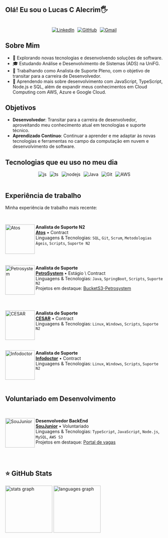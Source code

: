 ## Olá! Eu sou o Lucas C Alecrim🖐️
<br/>

<div align="center" style="display: flex; justify-content: center; gap: 10px;">
  <a href="https://www.linkedin.com/in/lucas-cardoso-alecrim">
    <img src="https://img.shields.io/badge/LinkedIn-0077B5?style=for-the-badge&logo=linkedin&logoColor=white" alt="LinkedIn">
  </a>
  <a href="https://github.com/LucasCA-Git">
    <img src="https://img.shields.io/badge/GitHub-100000?style=for-the-badge&logo=github&logoColor=white" alt="GitHub">
  </a>
  <a href="mailto:lucascardosoalecrim99@gmail.com">
    <img src="https://img.shields.io/badge/-Email-006bed?style=flat-square&logo=Gmail&logoColor=white" alt="Gmail">
  </a>
</div>


## Sobre Mim

- 🤔 Explorando novas tecnologias e desenvolvendo soluções de software.
- 🎓 Estudando Análise e Desenvolvimento de Sistemas (ADS) na UniFG.
- 💼 Trabalhando como Analista de Suporte Pleno, com o objetivo de transitar para a carreira de Desenvolvedor.
- 🌱 Aprendendo mais sobre desenvolvimento com JavaScript, TypeScript, Node.js e SQL, além de expandir meus conhecimentos em Cloud Computing com AWS, Azure e Google Cloud.

## Objetivos

- **Desenvolvedor**: Transitar para a carreira de desenvolvedor, aproveitando meu conhecimento atual em tecnologias e suporte técnico.
- **Aprendizado Contínuo**: Continuar a aprender e me adaptar às novas tecnologias e ferramentas no campo da computação em nuvem e desenvolvimento de software.

## Tecnologias que eu uso no meu dia

<div align="center" style="display: flex; justify-content: center; flex-wrap: wrap; gap: 10px;">
  <img alt="js" src="https://img.shields.io/badge/JavaScript-F7DF1E?style=for-the-badge&logo=javascript&logoColor=black" />
  <img alt="ts" src="https://img.shields.io/badge/TypeScript-007ACC?style=for-the-badge&logo=typescript&logoColor=white" />
  <img alt="nodejs" src="https://img.shields.io/badge/Node.js-43853D?style=for-the-badge&logo=node.js&logoColor=white" />
  <img alt="Java" src="https://img.shields.io/badge/Java-ED8B00?style=for-the-badge&logo=java&logoColor=white" />
  <img alt="Git" src="https://img.shields.io/badge/Git-E34F26?style=for-the-badge&logo=git&logoColor=white" />
  <img alt="AWS" src="https://img.shields.io/badge/Amazon_AWS-232F3E?style=for-the-badge&logo=amazon-aws&logoColor=white" />
</div>
<br/>

## Experiência de trabalho

Minha experiência de trabalho mais recente:

<br/>

[<img align="left" height="94px" width="94px" alt="Atos" src="https://pbs.twimg.com/profile_images/1455940232952561664/7zuhiAMn_400x400.jpg"/>](https://atos.net/pt-br/brasil-atos)
**Analista de Suporte N2** \
[**Atos**](https://atos.net/pt-br/brasil-atos) • Contract \
Linguagens & Tecnologias: `SQL`, `Git`, `Scrum`, `Metodologias Ágeis`, `Scripts`, `Suporte N2`

<br/><br/>

[<img align="left" height="94px" width="94px" alt="Petrosystem" src="https://encrypted-tbn0.gstatic.com/images?q=tbn:ANd9GcS8lYUs0Rzkra7sVxXrrdmFsK2vWk02Xl2R7RmQwuhr_X67vg6r0ywJT23AVhur38-Asfw&usqp=CAU"/>](https://petrosystem.com.br)
**Analista de Suporte** \
[**PetroSystem**](https://petrosystem.com.br) • Estágio \ Contract \
Linguagens & Tecnologias: `Java`, `SpringBoot`, `Scripts`, `Suporte N2`\
Projetos em destaque: [BucketS3-Petrosystem](https://github.com/LucasCAlecrim/buckets3-petrosystem)

<br/><br/>

[<img align="left" height="94px" width="94px" alt="CESAR" src="https://encrypted-tbn0.gstatic.com/images?q=tbn:ANd9GcSIgDFHbeyks0hQtVo9SoJdT2FMLygXqmGzUg&s"/>](https://www.cesar.school)
**Analista de Suporte** \
[**CESAR**](https://www.cesar.school) • Contract \
Linguagens & Tecnologias: `Linux`, `Windows`, `Scripts`, `Suporte N2`

<br/><br/>

[<img align="left" height="94px" width="94px" alt="Infodoctor" src="https://encrypted-tbn0.gstatic.com/images?q=tbn:ANd9GcQ1HSkB3OVRL0a5AuO-rxyscG1ht8ldv2vrpw&s"/>](https://infodoctor.com.br)
**Analista de Suporte** \
[**Infodoctor**](https://infodoctor.com.br) • Contract \
Linguagens & Tecnologias: `Linux`, `Windows`, `Scripts`, `Suporte N2`

<br/><br/>

## Voluntariado em Desenvolvimento

<br/>

[<img align="left" height="94px" width="94px" alt="SouJunior" src="https://media.licdn.com/dms/image/v2/C4D0BAQFsFs3ksU63Sw/company-logo_200_200/company-logo_200_200/0/1680116470998/soujunior_logo?e=1733356800&v=beta&t=ul8RHEOl1ezFrsUcXAkLB3RA8B7_ShwhJhRr-z6q3G4"/>](https://www.soujunior.tech)
**Desenvolvedor BackEnd** \
[**SouJunior**](https://www.soujunior.tech) • Voluntariado \
Linguagens & Tecnologias: `TypeScript`, `JavaScript`, `Node.js`, `MySQL`, `AWS S3`\
Projetos em destaque: [Portal de vagas](https://vagas.soujunior.tech)

<br/><br/>

## ⭐ GitHub Stats

<div align="left">
  <img src="https://github-readme-stats.vercel.app/api?username=LucasCA-Git&hide_title=false&hide_rank=false&show_icons=true&include_all_commits=true&count_private=true&disable_animations=false&theme=dracula&locale=en&hide_border=false" height="150" alt="stats graph"  />
  <img src="https://github-readme-stats.vercel.app/api/top-langs?username=LucasCA-Git&locale=en&hide_title=false&layout=compact&card_width=320&langs_count=5&theme=dracula&hide_border=false" height="150" alt="languages graph"  />
</div>

